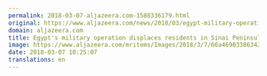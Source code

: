 ```yaml
---
permalink: 2018-03-07-aljazeera.com-1580336179.html
original: https://www.aljazeera.com/news/2018/03/egypt-military-operation-displaces-residents-sinai-peninsula-180307092035795.html
domain: aljazeera.com
title: Egypt's military operation displaces residents in Sinai Peninsula
image: https://www.aljazeera.com/mritems/Images/2018/3/7/66a469033863420fb3af0a1f91fbc482_18.jpg
date: 2018-03-07 10:25:07
translations: en
---
```


